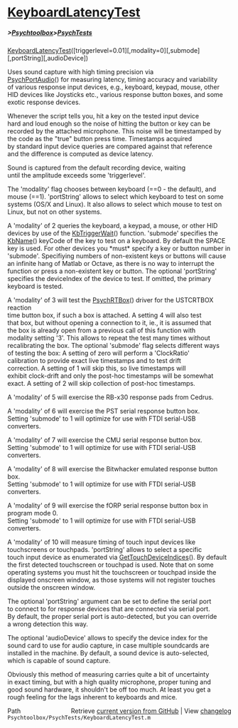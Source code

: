 # [KeyboardLatencyTest](KeyboardLatencyTest)
##### >[Psychtoolbox](Psychtoolbox)>[PsychTests](PsychTests)

[KeyboardLatencyTest](KeyboardLatencyTest)([triggerlevel=0.01][,modality=0][,submode][,portString][,audioDevice])  
  
Uses sound capture with high timing precision via  
[PsychPortAudio](PsychPortAudio)() for measuring latency, timing accuracy and variability  
of various response input devices, e.g., keyboard, keypad, mouse, other  
HID devices like Joysticks etc., various response button boxes, and some  
exotic response devices.  
  
Whenever the script tells you, hit a key on the tested input device  
hard and loud enough so the noise of hitting the button or key can be  
recorded by the attached microphone. This noise will be timestamped by  
the code as the "true" button press time. Timestamps acquired  
by standard input device queries are compared against that reference  
and the difference is computed as device latency.  
  
Sound is captured from the default recording device, waiting  
until the amplitude exceeds some 'triggerlevel'.  
  
The 'modality' flag chooses between keyboard (==0 - the default), and  
mouse (==1). 'portString' allows to select which keyboard to test on some  
systems (OS/X and Linux). It also allows to select which mouse to test on  
Linux, but not on other systems.  
  
A 'modality' of 2 queries the keyboard, a keypad, a mouse, or other HID  
devices by use of the [KbTriggerWait](KbTriggerWait)() function. 'submode' specifies the  
[KbName](KbName)() keyCode of the key to test on a keyboard. By default the SPACE  
key is used. For other devices you \*must\* specify a key or button number in  
'submode'. Specifiying numbers of non-existent keys or buttons will cause  
an infinite hang of Matlab or Octave, as there is no way to interrupt the  
function or press a non-existent key or button. The optional 'portString'  
specifies the deviceIndex of the device to test. If omitted, the primary  
keyboard is tested.  
  
A 'modality' of 3 will test the [PsychRTBox](PsychRTBox)() driver for the USTCRTBOX reaction  
time button box, if such a box is attached. A setting 4 will also test  
that box, but without opening a connection to it, ie., it is assumed that  
the box is already open from a previous call of this function with  
modality setting '3'. This allows to repeat the test many times without  
recalibrating the box. The optional 'submode' flag selects different ways  
of testing the box: A setting of zero will perform a 'ClockRatio'  
calibration to provide exact live timestamps and to test drift  
correction. A setting of 1 will skip this, so live timestamps will  
exhibit clock-drift and only the post-hoc timestamps will be somewhat  
exact. A setting of 2 will skip collection of post-hoc timestamps.  
  
A 'modality' of 5 will exercise the RB-x30 response pads from Cedrus.  
  
A 'modality' of 6 will exercise the PST serial response button box.  
Setting 'submode' to 1 will optimize for use with FTDI serial-USB  
converters.  
  
A 'modality' of 7 will exercise the CMU serial response button box.  
Setting 'submode' to 1 will optimize for use with FTDI serial-USB  
converters.  
  
A 'modality' of 8 will exercise the Bitwhacker emulated response button box.  
Setting 'submode' to 1 will optimize for use with FTDI serial-USB  
converters.  
  
A 'modality' of 9 will exercise the fORP serial response button box in  
program mode 0.  
Setting 'submode' to 1 will optimize for use with FTDI serial-USB  
converters.  
  
A 'modality' of 10 will measure timing of touch input devices like  
touchscreens or touchpads. 'portString' allows to select a specific  
touch input device as enumerated via [GetTouchDeviceIndices](GetTouchDeviceIndices)(). By default  
the first detected touchscreen or touchpad is used. Note that on some  
operating systems you must hit the touchscreen or touchpad inside the  
displayed onscreen window, as those systems will not register touches  
outside the onscreen window.  
  
  
The optional 'portString' argument can be set to define the serial port  
to connect to for response devices that are connected via serial port.  
By default, the proper serial port is auto-detected, but you can override  
a wrong detection this way.  
  
  
The optional 'audioDevice' allows to specify the device index for the  
sound card to use for audio capture, in case multiple soundcards are  
installed in the machine. By default, a sound device is auto-selected,  
which is capable of sound capture.  
  
  
Obviously this method of measuring carries quite a bit of uncertainty  
in exact timing, but with a high quality microphone, proper tuning and  
good sound hardware, it shouldn't be off too much. At least you get a  
rough feeling for the lags inherent to keyboards and mice.  
  




<div class="code_header" style="text-align:right;">
  <span style="float:left;">Path&nbsp;&nbsp;</span> <span class="counter">Retrieve <a href=
  "https://raw.github.com/Psychtoolbox-3/Psychtoolbox-3/beta/Psychtoolbox/PsychTests/KeyboardLatencyTest.m">current version from GitHub</a> | View <a href=
  "https://github.com/Psychtoolbox-3/Psychtoolbox-3/commits/beta/Psychtoolbox/PsychTests/KeyboardLatencyTest.m">changelog</a></span>
</div>
<div class="code">
  <code>Psychtoolbox/PsychTests/KeyboardLatencyTest.m</code>
</div>

